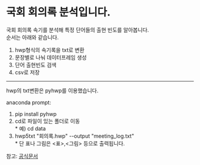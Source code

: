 # 국회 회의록 분석입니다.  
  
국회 회의록 속기를 분석해 특정 단어들의 출현 빈도를 알아봅니다.  
순서는 아래와 같습니다.  
  
  1. hwp형식의 속기록을 txt로 변환
  2. 문장별로 나눠 데이터프레임 생성
  3. 단어 출현빈도 검색
  4. csv로 저장

---
hwp의 txt변환은 pyhwp를 이용했습니다.  

anaconda prompt:  
  1. pip install pyhwp  
  2. cd로 파일이 있는 폴더로 이동  
    * 예) cd data  
  3. hwp5txt "회의록.hwp" --output "meeting_log.txt"  
    * 단 표나 그림은 <표>,<그림> 등으로 출력됩니다.  
    
참고: [공식문서](https://pyhwp.readthedocs.io/en/latest/converters.html#hwp5txt-text-conversion)
